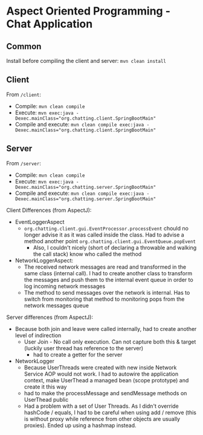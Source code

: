 # Aspect Oriented Programming - Chat Application

## Common

Install before compiling the client and server: `mvn clean install`

## Client

From `/client`:

* Compile: `mvn clean compile`
* Execute: `mvn exec:java -Dexec.mainClass="org.chatting.client.SpringBootMain"`
* Compile and execute: `mvn clean compile exec:java -Dexec.mainClass="org.chatting.client.SpringBootMain"`

## Server

From `/server`:

* Compile: `mvn clean compile`
* Execute: `mvn exec:java -Dexec.mainClass="org.chatting.server.SpringBootMain"`
* Compile and execute: `mvn clean compile exec:java -Dexec.mainClass="org.chatting.server.SpringBootMain"`



Client Differences (from AspectJ):
* EventLoggerAspect
  * `org.chatting.client.gui.EventProcessor.processEvent` chould no longer advise it as it was called inside the class.
    Had to advise a method another point `org.chatting.client.gui.EventQueue.popEvent`
    * Also, I couldn't nicely (short of declaring a throwable and walking the call stack) know who called the method
* NetworkLoggerAspect:
  * The received network messages are read and transformed in the same class (internal call). I had to create another
    class to transform the messages and push them to the internal event queue in order to log incoming network messages
  * The method to send messages over the network is internal. Has to switch from monitoring that method to monitoring
  pops from the network messages queue


Server differences (from AspectJ):
* Because both join and leave were called internally, had to create another level of indirection
  * User Join - No call only execution. Can not capture both this & target (luckily user thread has reference to the server)
    * had to create a getter for the server
* NetworkLogger
  * Because UserThreads were created with new inside Network Service AOP would not work. I had to autowire
  the application context, make UserThead a managed bean (scope prototype) and create it this way
  * had to make the processMessage and sendMessage methods on UserThead public  
  * Had a problem with a set of User Threads. As I didn't override hashCode / equals, I had to be careful when
  using add / remove (this is without proxy while reference from other objects are usually proxies). Ended up using
    a hashmap instead.